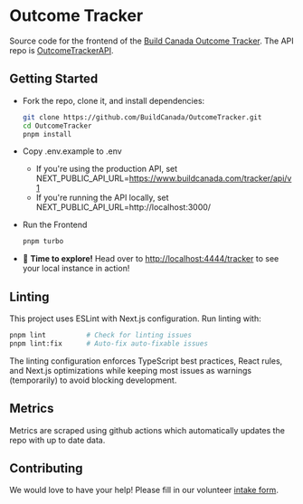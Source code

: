 # Outcome Tracker

Source code for the frontend of the [Build Canada Outcome Tracker](https://www.buildcanada.com/tracker). The API repo is [OutcomeTrackerAPI](https://github.com/BuildCanada/OutcomeTrackerAPI).

## Getting Started

- Fork the repo, clone it, and install dependencies:
  ```bash
  git clone https://github.com/BuildCanada/OutcomeTracker.git
  cd OutcomeTracker
  pnpm install
  ```

- Copy .env.example to .env
  - If you're using the production API, set NEXT_PUBLIC_API_URL=https://www.buildcanada.com/tracker/api/v1
  - If you're running the API locally, set NEXT_PUBLIC_API_URL=http://localhost:3000/

- Run the Frontend
  ```bash
  pnpm turbo
  ```

- 🎉 **Time to explore!** Head over to [http://localhost:4444/tracker](http://localhost:4444/tracker) to see your local instance in action!

## Linting

This project uses ESLint with Next.js configuration. Run linting with:

```bash
pnpm lint          # Check for linting issues
pnpm lint:fix      # Auto-fix auto-fixable issues
```

The linting configuration enforces TypeScript best practices, React rules, and Next.js optimizations while keeping most issues as warnings (temporarily) to avoid blocking development.

## Metrics

Metrics are scraped using github actions which automatically updates the repo with up to date data. 

## Contributing

We would love to have your help! Please fill in our volunteer [intake form](https://5nneq7.share-na3.hsforms.com/2l9iIH2gFSomphjDe-ci5OQ). 
